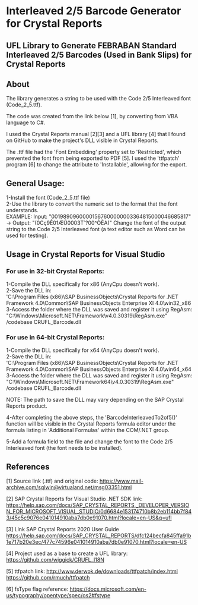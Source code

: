 ﻿# Interleaved 2/5 Barcode Generator for Crystal Reports
## UFL Library to Generate FEBRABAN Standard Interleaved 2/5 Barcodes (Used in Bank Slips) for Crystal Reports

## About
The library generates a string to be used with the Code 2/5 Interleaved font (Code_2_5.ttf).

The code was created from the link below [1], by converting from VBA language to C#.

I used the Crystal Reports manual [2][3] and a UFL library [4] that I found on GitHub to make the project's DLL visible in Crystal Reports.

The .ttf file had the 'Font Embedding' property set to 'Restricted', which prevented the font from being exported to PDF [5]. I used the 'ttfpatch' program [6] to change the attribute to 'Installable', allowing for the export.

## General Usage:
1-Install the font (Code\_2\_5.ttf file)  
2-Use the library to convert the numeric set to the format that the font understands.  
EXAMPLE: Input: "00198909600001567600000003364815000046685817" -> Output: "(0Cç9Ê01ÆÚ0003T\`?00^ÒÈA)" Change the font of the output string to the Code 2/5 Interleaved font (a text editor such as Word can be used for testing).

## Usage in Crystal Reports for Visual Studio

### For use in 32-bit Crystal Reports:

1-Compile the DLL specifically for x86 (AnyCpu doesn't work).  
2-Save the DLL in:  
'C:\\Program Files (x86)\\SAP BusinessObjects\\Crystal Reports for .NET Framework 4.0\\Common\\SAP BusinessObjects Enterprise XI 4.0\\win32\_x86  
3-Access the folder where the DLL was saved and register it using RegAsm: "C:\\Windows\\Microsoft.NET\\Framework\\v4.0.30319\\RegAsm.exe" /codebase CRUFL\_Barcode.dll

### For use in 64-bit Crystal Reports:

1-Compile the DLL specifically for x64 (AnyCpu doesn't work).  
2-Save the DLL in:  
'C:\\Program Files (x86)\\SAP BusinessObjects\\Crystal Reports for .NET Framework 4.0\\Common\\SAP BusinessObjects Enterprise XI 4.0\\win64\_x64 3-Access the folder where the DLL was saved and register it using RegAsm: "C:\\Windows\\Microsoft.NET\\Framework64\\v4.0.30319\\RegAsm.exe" /codebase CRUFL\_Barcode.dll

NOTE: The path to save the DLL may vary depending on the SAP Crystal Reports product.

4-After completing the above steps, the 'BarcodeInterleavedTo2of5()' function will be visible in the Crystal Reports formula editor under the formula listing in 'Additional Formulas' within the COM/.NET group.

5-Add a formula field to the file and change the font to the Code 2/5 Interleaved font (the font needs to be installed).

## References
[1] Source link (.ttf) and original code:
https://www.mail-archive.com/sqlwin@virtualand.net/msg03351.html

[2] SAP Crystal Reports for Visual Studio .NET SDK link:
https://help.sap.com/docs/SAP_CRYSTAL_REPORTS,_DEVELOPER_VERSION_FOR_MICROSOFT_VISUAL_STUDIO/0d6684e153174710b8b2eb114bb7f843/45c5c9076e041014910aba7db0e91070.html?locale=en-US&q=ufl

[3] Link SAP Crystal Reports 2020 User Guide 
https://help.sap.com/docs/SAP_CRYSTAL_REPORTS/dfc124becfa845ffa91b1e717b20e3ec/477c74596e041014910aba7db0e91070.html?locale=en-US

[4] Project used as a base to create a UFL library:
https://github.com/wiggick/CRUFL_I18N

[5] ttfpatch link:
http://www.derwok.de/downloads/ttfpatch/index.html
https://github.com/rmuch/ttfpatch

[6] fsType flag reference:
https://docs.microsoft.com/en-us/typography/opentype/spec/os2#fstype